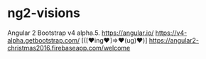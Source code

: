# ng2-visions
Angular 2 Bootstrap v4 alpha.5.
https://angular.io/ 
https://v4-alpha.getbootstrap.com/
[([❤ing❤]=>❤(ug)❤)]
https://angular2-christmas2016.firebaseapp.com/welcome
